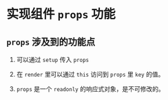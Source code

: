 # 实现组件 `props` 功能

## `props` 涉及到的功能点

1. 可以通过 `setup` 传入 `props`

2. 在 `render` 里可以通过 `this` 访问到 `props` 里 `key` 的值。

3. `props` 是一个 `readonly` 的响应式对象，是不可修改的。
